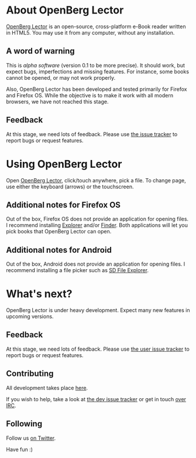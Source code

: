 # About OpenBerg Lector

[OpenBerg Lector](http://openberg.github.io/lector/) is an open-source, cross-platform e-Book reader written in HTML5. You may use it from any computer, without any installation.

## A word of warning

This is *alpha software* (version 0.1 to be more precise). It should work, but expect bugs, imperfections and missing features. For instance, some books cannot be opened, or may not work properly.

Also, OpenBerg Lector has been developed and tested primarily for Firefox and Firefox OS. While the objective is to make it work with all modern browsers, we have not reached this stage.

## Feedback

At this stage, we need lots of feedback. Please use [the issue tracker](https://github.com/openberg/lector/issues) to report bugs or request features.

# Using OpenBerg Lector

Open [OpenBerg Lector](http://openberg.github.io/lector/), click/touch anywhere, pick a file. To change page, use either the keyboard (arrows) or the touchscreen.

## Additional notes for Firefox OS

Out of the box, Firefox OS does not provide an application for opening files. I recommend installing [Explorer](https://marketplace.firefox.com/app/explorer) and/or [Finder](https://marketplace.firefox.com/app/finder). Both applications will let you pick books that OpenBerg Lector can open.

## Additional notes for Android

Out of the box, Android does not provide an application for opening files. I recommend installing a file picker such as [SD File Explorer](https://play.google.com/store/apps/details?id=com.estrongs.android.pop).

# What's next?

OpenBerg Lector is under heavy development. Expect many new features in upcoming versions.

## Feedback

At this stage, we need lots of feedback. Please use [the user issue tracker](https://github.com/openberg/lector/issues) to report bugs or request features.

## Contributing

All development takes place [here](https://github.com/openberg/lector-dev).

If you wish to help, take a look at [the dev issue tracker](https://github.com/openberg/lector-dev/issues) or get in touch [over IRC](irc://irc.mozilla.org/#lector).

## Following

Follow us [on Twitter](https://twitter.com/hashtag/openberglector).

Have fun :)
